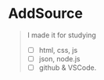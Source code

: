 # AddSource

> I made it for studying
>
> * [ ] html, css, js
> * [ ] json, node.js
> * [ ] github & VSCode.
